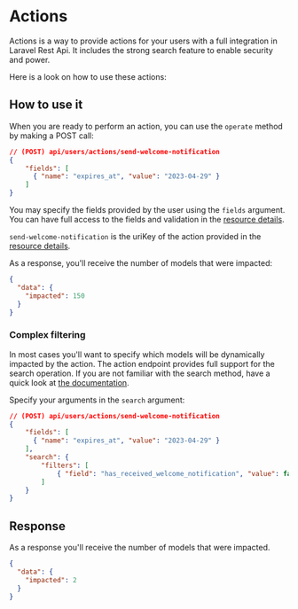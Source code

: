 # Actions

Actions is a way to provide actions for your users with a full integration in Laravel Rest Api. It includes the strong search feature to enable security and power.

Here is a look on how to use these actions:

## How to use it

When you are ready to perform an action, you can use the `operate` method by making a POST call:

```json
// (POST) api/users/actions/send-welcome-notification
{
    "fields": [
      { "name": "expires_at", "value": "2023-04-29" }
    ]
}
```

You may specify the fields provided by the user using the `fields` argument. You can have full access to the fields and validation in the [resource details](/endpoints/details).

`send-welcome-notification` is the uriKey of the action provided in the [resource details](/endpoints/details).

As a response, you'll receive the number of models that were impacted:

```json
{
  "data": {
    "impacted": 150
  }
}
```

### Complex filtering

In most cases you'll want to specify which models will be dynamically impacted by the action. The action endpoint provides full support for the search operation.
If you are not familiar with the search method, have a quick look at [the documentation](/endpoints/search).

Specify your arguments in the `search` argument:

```json
// (POST) api/users/actions/send-welcome-notification
{
    "fields": [
      { "name": "expires_at", "value": "2023-04-29" }
    ],
    "search": {
        "filters": [
            { "field": "has_received_welcome_notification", "value": false }
        ]
    }
}
```

## Response

As a response you'll receive the number of models that were impacted.

```json
{
  "data": {
    "impacted": 2
  }
}
```
